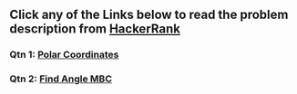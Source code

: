 ## Click any of the Links below to read the problem description from [HackerRank](https://www.hackerrank.com/)

### Qtn 1: [Polar Coordinates](https://www.hackerrank.com/challenges/polar-coordinates/problem?isFullScreen=true)

### Qtn 2: [Find Angle MBC](https://www.hackerrank.com/challenges/find-angle/problem?isFullScreen=true)
